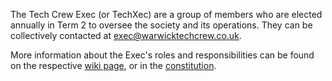 The Tech Crew Exec (or TechXec) are a group of members who are elected annually in Term 2 to oversee the society and
its operations. They can be collectively contacted at exec@warwicktechcrew.co.uk.

More information about the Exec's roles and responsibilities can be found on the respective
[wiki page](/wiki/tech-crew/democracy/exec), or in the [constitution](/wiki/tech-crew/democracy/constitution).
